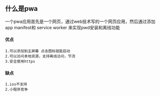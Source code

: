 ## 什么是pwa
一个pwa应用首先是一个网页，通过web技术写的一个网页应用，然后通过添加
app manifest和 service worker 来实现pwd安装和离线功能
#### 优点
```
1.可以添加到主屏幕 点击图标就能启动
2.可以访问本地资源，支持离线访问，节流
3.安全使用https
```
#### 缺点
```
1.ios不支持
2.小程序竞争
```

